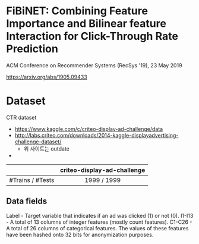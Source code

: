 # FiBiNET: Combining Feature Importance and Bilinear feature Interaction for Click-Through Rate Prediction

ACM Conference on Recommender Systems (RecSys '19), 23 May 2019

https://arxiv.org/abs/1905.09433

# Dataset

CTR dataset
- https://www.kaggle.com/c/criteo-display-ad-challenge/data
- http://labs.criteo.com/downloads/2014-kaggle-displayadvertising-challenge-dataset/
  - 위 사이트는 outdate
- 


|                  | criteo-display-ad-challenge |
|:-----------------|:---------------------------:|
| #Trains / #Tests |         1999 / 1999         |

## Data fields

Label - Target variable that indicates if an ad was clicked (1) or not (0).
I1-I13 - A total of 13 columns of integer features (mostly count features).
C1-C26 - A total of 26 columns of categorical features. The values of these features have been hashed onto 32 bits for
anonymization purposes.
